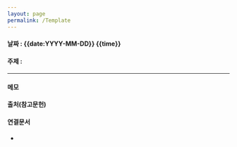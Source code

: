 ```yaml
---
layout: page
permalink: /Template
---
```


#### 날짜 : {{date:YYYY-MM-DD}} {{time}}

#### 주제 : 
----
#### 메모
>

#### 출처(참고문헌)

#### 연결문서
- 